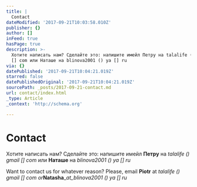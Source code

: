 ```yaml
---
title: |
  Contact
dateModified: '2017-09-21T10:03:58.010Z'
publisher: {}
author: []
inFeed: true
hasPage: true
description: >-
  Хотите написать нам? Сделайте это: напишите имейл Петру на talalife () gmail
  [] com или Наташе на blinova2001 () ya [] ru
via: {}
datePublished: '2017-09-21T10:04:21.019Z'
starred: false
datePublishedOriginal: '2017-09-21T10:04:21.019Z'
sourcePath: _posts/2017-09-21-contact.md
url: contact/index.html
_type: Article
_context: 'http://schema.org'

---
```

# Contact

Хотите написать нам? Сделайте это: напишите имейл **Петру** на _talalife () gmail \[\] com_ или **Наташе** на _blinova2001 () ya \[\] ru_

Want to contact us for whatever reason? Please, email **Piotr** at _talalife () gmail \[\] com _or__**Natasha**__at_blinova2001 () ya \[\] ru_
